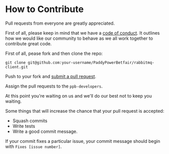 # How to Contribute

Pull requests from everyone are greatly appreciated.

First of all, please keep in mind that we have a [code of conduct].  It outlines how we would like our community to behave as we all work together to contribute great code.

[code of conduct]: https://github.com/PaddyPowerBetfair/Standards/blob/master/CODE_OF_CONDUCT.md

First of all, pease fork and then clone the repo:

    git clone git@github.com:your-username/PaddyPowerBetfair/rabbitmq-client.git

Push to your fork and [submit a pull request][pr].

[pr]: https://github.com/PaddyPowerBetfair/rabbitmq-client/compare/

Assign the pull requests to the ```ppb-developers```.

At this point you're waiting on us and we'll do our best not to keep you waiting.

Some things that will increase the chance that your pull request is accepted:
* Squash commits
* Write tests
* Write a good commit message.

If your commit fixes a particular issue, your commit message should begin with ```Fixes [issue number]```.
